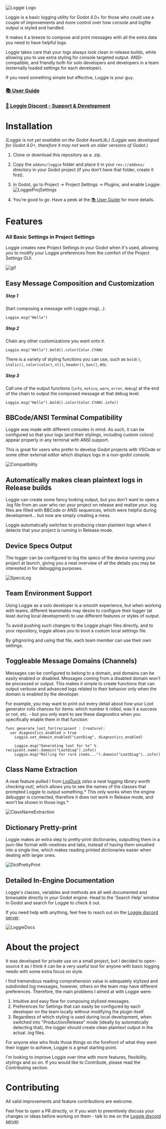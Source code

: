 ![Loggie Logo](addons/loggie/assets/logo.png)

Loggie is a basic logging utility for Godot 4.0+ for those who could use a couple of improvements and more control over how console and logfile output is styled and handled. 

It makes it a breeze to compose and print messages with all the extra data you need to have helpful logs.

Loggie takes care that your logs always look clean in release builds, while allowing you to use extra styling for console targeted output. ANSI-compatible, and friendly both for solo developers and developers in a team (externally loaded settings for each developer).

If you need something simple but effective, Loggie is your guy.

### [📚 User Guide](docs/USER_GUIDE.md)

### [💬 Loggie Discord - Support & Development](https://discord.gg/XPdxpMqmcs)

# Installation
*(Loggie is not yet available on the Godot AssetLib.)*
*(Loggie was developed for Godot 4.0+, therefore it may not work on older versions of Godot.)*

1. Clone or download this repository as a .zip.

2. Copy the `addons/loggie` folder and place it in your `res://addons/` directory in your Godot project (if you don't have that folder, create it first).

3. In Godot, go to Project -> Project Settings -> Plugins, and enable Loggie:
![LoggieProjSettings](https://i.imgur.com/suO2Itm.png)

4. You're good to go. Have a peek at the [📚 User Guide](docs/USER_GUIDE.md) for more details.

# Features

### All Basic Settings in Project Settings
Loggie creates new Project Settings in your Godot when it's used, allowing you to modify your Loggie preferences from the comfort of the Project Settings GUI.

![gif](https://i.imgur.com/Nus0cpK.gif)

## Easy Message Composition and Customization

##### Step 1
Start composing a message with Loggie.msg(...):
```gdscript
Loggie.msg("Hello")
```
##### Step 2
Chain any other customizations you want onto it.
```gdscript
Loggie.msg("Hello").bold().color(Color.CYAN)
```
There is a variety of styling functions you can use, such as `bold()`, `italic()`, `color(color)`, `nl()`, `header()`, `box()`, etc.

##### Step 3
Call one of the output functions (`info`, `notice`, `warn`, `error`, `debug`) at the end of the chain to output the composed message at that debug level.

```gdscript
Loggie.msg("Hello").bold().color(Color.CYAN).info()
```

## BBCode/ANSI Terminal Compatibility
Loggie was made with different consoles in mind. As such, it can be configured so that your logs (and their stylings, including custom colors) appear properly in any terminal with ANSI support.

This is great for users who prefer to develop Godot projects with VSCode or some other external editor which displays logs in a non-godot console.

![Compatibility](screenshots/screenshot_1.png)

## Automatically makes clean plaintext logs in Release builds
Loggie can create some fancy looking output, but you don't want to open a .log file from an user who ran your project on release and realize your .log files are filled with BBCode or ANSI sequences, which were helpful during development... but now are simply creating a mess.

Loggie automatically switches to producing clean plaintext logs when it detects that your project is running in Release mode.

## Device Specs Output
The logger can be configured to log the specs of the device running your project at launch, giving you a neat overview of all the details you may be interested in for debugging purposes.

![SpecsLog](https://i.imgur.com/ZshsF9J.png "SpecsLog")

## Team Environment Support
Using Loggie as a solo developer is a smooth experience, but when working with teams, different teammates may desire to configure their logger (at least during local development) to use different features or styles of output.

To avoid pushing such changes to the Loggie plugin files directly, and to your repository, loggie allows you to boot a custom local settings file.

By gitignoring and using that file, each team member can use their own settings.

## Toggleable Message Domains (Channels)
Messages can be configured to belong to a domain, and domains can be easily enabled or disabled. Messages coming from a disabled domain won't be processed or output.
This makes it simple to create functions that can output verbose and advanced logs related to their behavior only when the domain is enabled by the developer.

For example, you may want to print out every detail about how your Loot generator rolls chances for items: which number it rolled, was it a success or not, etc. - but you only want to see these diagnostics when you specifically enable them in that function:

```gdscript
func generate_loot_for(recipient : Creature):
  var diagnostics_enabled = true
	Loggie.set_domain_enabled("LootDiag", diagnostics_enabled)

	Loggie.msg("Generating loot for %s" % recipient.name).domain("LootDiag").info()
	Loggie.msg("Rolling for rare items...").domain("LootDiag")..info()
```

## Class Name Extraction
A neat feature pulled I from [LogDuck](https://github.com/ZeeWeasel/LogDuck "LogDuck") *(also a neat logging library worth checking out)*, which allows you to see the names of the classes that prompted Loggie to output something.* This only works when the engine debugger is connected, therefore it does not work in Release mode, and won't be shown in those logs.*

![ClassNameExtraction](https://i.imgur.com/EWlcKnD.png)

## Dictionary Pretty-print
Loggie makes an extra step to pretty-print dictionaries, outputting them in a json-like format with newlines and tabs, instead of having them smushed into a single line, which makes reading printed dictionaries easier when dealing with larger ones.

![DictPrettyPrint](https://i.imgur.com/H3VAM1g.png)

## Detailed In-Engine Documentation
Loggie's classes, variables and methods are all well documented and browsable directly in your Godot engine.
Head to the 'Search Help' window in Godot and search for Loggie to check it out.

If you need help with anything, feel free to reach out on the [Loggie discord server](https://discord.gg/XPdxpMqmcs).

![LoggieDocs](https://i.imgur.com/7PIWXam.png)

# About the project

It was developed for private use on a small project, but I decided to open-source it as I think it can be a very useful tool for anyone with basic logging needs with some extra focus on style.

I find tremendous reading comprehension value in adequately stylized and subdivided log messages, however, others on the team may have different preferences. Therefore, the main problems I aimed at with Loggie were:

1. Intuitive and easy flow for composing stylized messages.
2. Preferences for Settings that can easily be configured by each developer on the team locally without modifying the plugin itself.
3. Regardless of which styling is used during local development, when switched into "Production/Release" mode (ideally by automatically detecting that), the logger should create clean plaintext output in the actual .log files.

For anyone else who finds those things on the forefront of what they want their logger to achieve, Loggie is a great starting point.

I'm looking to improve Loggie over time with more features, flexibility, stylings and so on. If you would like to Contribute, please read the Contributing section.

# Contributing
All valid improvements and feature contributions are welcome.

Feel free to open a PR directly, or if you wish to preemtively discuss your changes or ideas before working on them - talk to me on the [Loggie discord server](https://discord.gg/XPdxpMqmcs).
